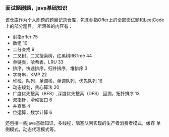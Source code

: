 ### 面试题刷题，java基础知识

该仓库作为个人刷题的题目记录仓库，包含剑指Offer上的全部面试题和LeetCode上的部分题目。
所涵盖的内容有：
* 剑指offer 75
* 数组 10
* 二分查找 9
* 二叉树，二叉搜索树，红黑树RBTree  44
* 单链表，哈希表，LRU 33
* 排序，快速排序，归并排序，堆排序 3
* 字符串，KMP  22
* 堆栈，队列，单调栈，单调队列，优先队列 16
* 动态规划，贪心算法  20
* 广度优先搜索（BFS）,深度优先搜索（DFS）,回溯，拓扑排序 13
* 双指针，滑动窗口 6
* 并查集 4
* 位运算，数学计算 6 

还包括一些java基础知识，多线程，阻塞队列实现的生产者消费者模式，缓存
单例模式，动态代理模式等。